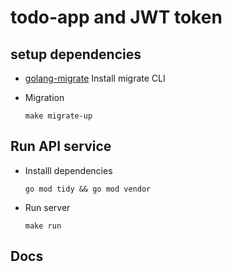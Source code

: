 # todo-app and JWT token

## setup dependencies
- [golang-migrate](https://github.com/golang-migrate/migrate) Install migrate CLI

- Migration
    ```
    make migrate-up
    ```

## Run API service
 - Installl dependencies
    ```
    go mod tidy && go mod vendor
    ```
 - Run server
    ```
    make run
    ```
## Docs
